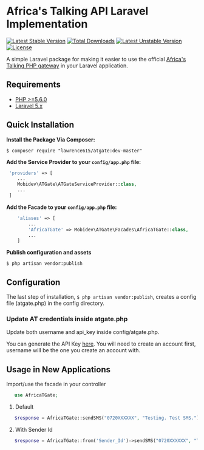 # Africa's Talking API Laravel Implementation
[![Latest Stable Version](https://poser.pugx.org/lawrence615/atgate/v/stable)](https://packagist.org/packages/lawrence615/atgate)
[![Total Downloads](https://poser.pugx.org/lawrence615/atgate/downloads)](https://packagist.org/packages/lawrence615/atgate)
[![Latest Unstable Version](https://poser.pugx.org/lawrence615/atgate/v/unstable)](https://packagist.org/packages/lawrence615/atgate)
[![License](https://poser.pugx.org/lawrence615/atgate/license)](https://packagist.org/packages/lawrence615/atgate)

A simple Laravel package for making it easier to use the official [Africa's Talking PHP gateway](http://docs.africastalking.com/sms/sending/php) in your Laravel application.

## Requirements
- [PHP >=5.6.0](http://php.net/)
- [Laravel 5.x](https://github.com/laravel/framework)

## Quick Installation

**Install the Package Via Composer:**

```shell
$ composer require "lawrence615/atgate:dev-master"
```

**Add the Service Provider to your ```config/app.php``` file:**

```php
 'providers' => [
    ...
    Mobidev\ATGate\ATGateServiceProvider::class,
    ...
 ]
```

**Add the Facade to your ```config/app.php``` file:**

```php
    'aliases' => [
        ...
        'AfricaTGate' => Mobidev\ATGate\Facades\AfricaTGate::class,
        ...
    ]
```

**Publish configuration and assets**

`$ php artisan vendor:publish`

## Configuration
The last step of installation, `$ php artisan vendor:publish`, creates a config file (atgate.php) in the config directory.

### Update AT credentials inside atgate.php
Update both username and api_key inside config/atgate.php. 

You can generate the API Key [here](https://account.africastalking.com/settings/apikey). You will need to create an account first, username will be the one you create an account with.

## Usage in New Applications
Import/use the facade in your controller

 
```php
   use AfricaTGate;
```

1. Default

```php
   $response = AfricaTGate::sendSMS("0720XXXXXX", "Testing. Test SMS.");
```

2. With Sender Id

```php
   $response = AfricaTGate::from('Sender_Id')->sendSMS("0720XXXXXX", "Testing. Test SMS.");
```



